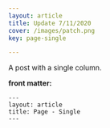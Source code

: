 ```yaml
---
layout: article
title: Update 7/11/2020
cover: /images/patch.png
key: page-single

---
```


A post with a single column.

<!--more-->

**front matter:**

    ---
    layout: article
    title: Page - Single
    ---
